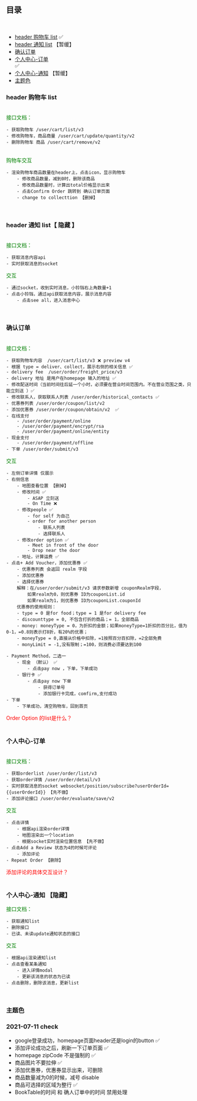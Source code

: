 ## 目录

<br>

- [header 购物车 list](#header购物车list) ✅<br>
- [header 通知 list](#header通知list) 【暂缓】<br>
- [确认订单](#确认订单)<br> 
- [个人中心-订单](#个人中心-订单)<br> ✅
- [个人中心-通知](#个人中心-通知) 【暂缓】<br>
- [主题色](#主题色)<br>

### header 购物车 list

<br>
<div style="color:green">接口文档：</div>

    - 获取购物车 /user/cart/list/v3
    - 修改购物车，商品商量 /user/cart/update/quantity/v2
    - 删除购物车 商品 /user/cart/remove/v2

<br>

<div style="color:green">购物车交互</div>

    - 渲染购物车商品数量在header上，点击icon，显示购物车
        - 修改商品数量，减到0时，删除该商品
        - 修改商品数量时，计算出total价格显示出来
        - 点击Confirm Order 跳转到 确认订单页面
        - change to collecttion 【删掉】

<br>

### header 通知 list【 隐藏 】

<br>
<div style="color:green">接口文档：</div>

    - 获取消息内容api
    - 实时获取消息的socket

<div style="color:green">交互</div>

    - 通过socket，收到实时消息，小铃铛右上角数量+1
    - 点击小铃铛，通过api获取消息内容，展示消息内容
        - 点击see all，进入消息中心

<!-- <div style="color:red">获取消息内容的api，会返回几条消息？默认展示几条在页面？</div> -->

<br>

### 确认订单

<br>
<div style="color:green">接口文档：</div>

    - 获取购物车内容  /user/cart/list/v3 ❌ preview v4 
    - 根据 type = deliver、collect，展示右侧的相关信息 ✅
    - delivery fee  /user/order/freight_price/v3 
    - delivery 地址 是用户在homepage 输入的地址 ✅
    - 修改配送时间（当前时间往后延一个小时，必须要在营业时间范围内。不在营业范围之类，只能立刻送 ）✅
    - 修改联系人，获取联系人列表 /user/order/historical_contacts ✅
    - 优惠券列表 /user/order/coupon/list/v2 
    - 添加优惠券 /user/order/coupon/obtain/v2  ✅
    - 在线支付
        - /user/order/payment/online
        - /user/order/payment/encrypt/rsa
        - /user/order/payment/online/entity
    - 现金支付
        - /user/order/payment/offline
    - 下单 /user/order/submit/v3

<div style="color:green">交互</div>

    - 左侧订单详情 仅展示
    - 右侧信息
        - 地图查看位置 【删掉】
        - 修改时间 ✅
            - ASAP 立刻送
            - On Time ❌
        - 修改people ✅
            - for self 为自己
            - order for another person
                - 联系人列表
                - 选择联系人
        - 修改order option ✅
            - Meet in front of the door
            - Drop near the door
        - 地址，计算运费 ✅
    - 点击+ Add Voucher，添加优惠券 ✅
        - 优惠券列表 会返回 realm 字段
        - 添加优惠券
        - 选择优惠券 
        解释：在/user/order/submit/v3 请求参数新增 couponRealm字段，
            如果realm为0，则优惠券 ID为couponList.id
            如果realm为1，则优惠券 ID为couponList.couponId
        优惠券的使用规则：
        - type = 0 是for food；type = 1 是for delivery fee
        - discounttype = 0, 不包含打折的商品；= 1，全部商品
        - money: moneyType = 0，为折扣的金额；如果moneyType=1折扣的百分比，值为0-1，=0.8则表示打8折，有20%的优惠；
        - moneyType = 0,直接从价格中扣除，=1按照百分百扣除，=2全部免费
        - monyLimit = -1,没有限制；=100，则消费必须要达到100

    - Payment Method，二选一
        - 现金 （默认） ✅
            - 点击pay now ，下单，下单成功 
        - 银行卡 ✅
            - 点击pay now 下单
                - 获得订单号
                - 添加银行卡完成，comfirm,支付成功
    - 下单 
        - 下单成功，清空购物车，回到首页

<div style="color:red">Order Option 的list是什么？</div>
<br>

### 个人中心-订单

<br>

<div style="color:green">接口文档：</div>

    - 获取orderlist /user/order/list/v3
    - 获取order详情 /user/order/detail/v3
    - 实时获取消息的socket websocket/position/subscribe?userOrderId={{userOrderId}} 【先不做】
    - 添加评论接口 /user/order/evaluate/save/v2

<div style="color:green">交互</div>

    - 点击详情
        - 根据api渲染order详情
        - 地图渲染出一个location
        - 根据socket实时渲染位置信息 【先不做】
    - 点击Add a Review 状态为4的时候可评论
        - 添加评论
    - Repeat Order 【删除】

<div style="color:red">添加评论的具体交互设计？</div>
<br>

### 个人中心-通知 【隐藏】

<div style="color:green">接口文档：</div>

    - 获取通知list
    - 删除接口
    - 已读、未读update通知状态的接口

<div style="color:green">交互</div>

    - 根据api渲染通知list
    - 点击查看某条通知
        - 进入详情modal
        - 更新该消息的状态为已读
    - 点击删除，删除该消息，更新list

<br>

### 主题色


### 2021-07-11 check
- google登录成功，homepage页面header还是login的button ✅
- 添加评论成功之后，刷新一下订单页面 ✅
- homepage zipCode 不是强制的 ✅
- 商品图片不要拉伸 ✅
- 添加优惠券，优惠券显示出来，可删除
- 商品数量减为0的时候，减号 disable
- 商品可选择的区域为整行 ✅
- BookTable的时间 和 确人订单中的时间 禁用处理

